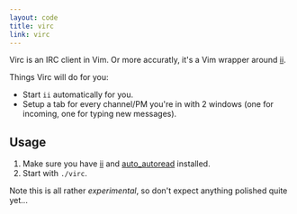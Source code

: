 ```yaml
---
layout: code
title: virc
link: virc
---
```


Virc is an IRC client in Vim. Or more accuratly, it's a Vim wrapper around
[ii][ii].

Things Virc will do for you:

- Start `ii` automatically for you.
- Setup a tab for every channel/PM you're in with 2 windows (one for incoming,
  one for typing new messages).


Usage
-----
1. Make sure you have [ii][ii] and [auto\_autoread][read] installed.
1. Start with `./virc`.

Note this is all rather *experimental*, so don't expect anything polished quite
yet...



[ii]: http://tools.suckless.org/ii/
[read]: http://code.arp242.net/auto_autoread.vim/
